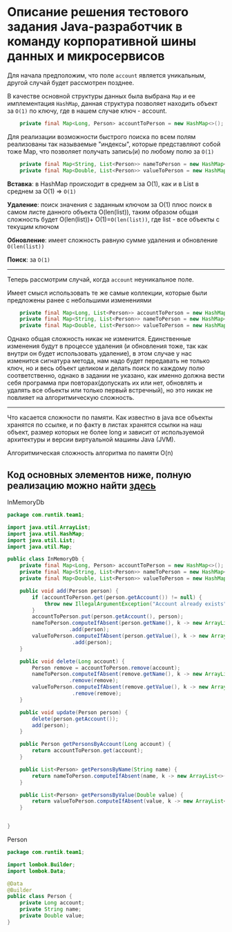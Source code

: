 # Описание решения тестового задания Java-разработчик в команду корпоративной шины данных и микросервисов

Для начала предположим, что поле `account` является уникальным, другой случай будет рассмотрен позднее.

В качестве основной структуры данных была выбрана `Map` и ее имплементация `HashMap`, данная структура позволяет находить
объект за `O(1)` по ключу, где в нашем случае ключ - account.

```java
    private final Map<Long, Person> accountToPerson = new HashMap<>();
```

Для реализации возможности быстрого поиска по всем полям реализованы так называемые "индексы", которые представляют собой тоже Map, 
что позволяет получать запись(и) по любому полю за `O(1)`

```java
    private final Map<String, List<Person>> nameToPerson = new HashMap<>();
    private final Map<Double, List<Person>> valueToPerson = new HashMap<>();
```

**Вставка**: в HashMap происходит в среднем за O(1), как и в List в среднем за O(1) => `O(1)`

**Удаление**: поиск значения с заданным ключом за O(1) плюс поиск в самом листе данного объекта O(len(list)), таким
образом общая сложность будет O(len(list))+ O(1)=`O(len(list))`, где list - все объекты с текущим ключом

**Обновление**: имеет сложность равную сумме удаления и обновление `O(len(list))`

**Поиск**: за `O(1)`

---
Теперь рассмотрим случай, когда `account` неуникальное поле.

Имеет смысл использовать те же самые коллекции, которые были предложены ранее с небольшими изменениями

```java
    private final Map<Long, List<Person>> accountToPerson = new HashMap<>();
    private final Map<String, List<Person>> nameToPerson = new HashMap<>();
    private final Map<Double, List<Person>> valueToPerson = new HashMap<>();
```
Однако общая сложность никак не изменится. Единственные изменения будут в процессе 
удаления (и обновления тоже, так как внутри он будет использовать удаление), в этом случае у нас изменится сигнатура метода, 
нам надо будет передавать не только ключ, но и весь объект целиком и делать поиск по каждому полю соответственно, 
однако в задании не указано, как именно должна вести себя программа при повторах(допускать их или нет, 
обновлять и удалять все обьекты или только первый встречный), но это никак не повлияет на алгоритмическую сложность.

---
Что касается сложности по памяти. Как известно в java все объекты хранятся по ссылке, и по факту в 
листах хранятся ссылки на наш объект, размер которых не более long и 
зависит от используемой архитектуры и версии виртуальной машины Java (JVM).

Алгоритмическая сложность алгоритма по памяти O(n)

Код основных элементов ниже, полную реализацию можно найти [здесь](https://github.com/NastyaLush/AtonTestTask/tree/master/src/main/java/com/runtik/team1)
--------

InMemoryDb

```java
package com.runtik.team1;

import java.util.ArrayList;
import java.util.HashMap;
import java.util.List;
import java.util.Map;

public class InMemoryDb {
    private final Map<Long, Person> accountToPerson = new HashMap<>();
    private final Map<String, List<Person>> nameToPerson = new HashMap<>();
    private final Map<Double, List<Person>> valueToPerson = new HashMap<>();

    public void add(Person person) {
        if (accountToPerson.get(person.getAccount()) != null) {
            throw new IllegalArgumentException("Account already exists");
        }
        accountToPerson.put(person.getAccount(), person);
        nameToPerson.computeIfAbsent(person.getName(), k -> new ArrayList<>())
                    .add(person);
        valueToPerson.computeIfAbsent(person.getValue(), k -> new ArrayList<>())
                     .add(person);
    }

    public void delete(Long account) {
        Person remove = accountToPerson.remove(account);
        nameToPerson.computeIfAbsent(remove.getName(), k -> new ArrayList<>())
                    .remove(remove);
        valueToPerson.computeIfAbsent(remove.getValue(), k -> new ArrayList<>())
                     .remove(remove);
    }

    public void update(Person person) {
        delete(person.getAccount());
        add(person);
    }

    public Person getPersonsByAccount(Long account) {
        return accountToPerson.get(account);
    }

    public List<Person> getPersonsByName(String name) {
        return nameToPerson.computeIfAbsent(name, k -> new ArrayList<>());
    }

    public List<Person> getPersonsByValue(Double value) {
        return valueToPerson.computeIfAbsent(value, k -> new ArrayList<>());
    }


}
```
Person
```java
package com.runtik.team1;

import lombok.Builder;
import lombok.Data;

@Data
@Builder
public class Person {
    private Long account;
    private String name;
    private Double value;
}

```
